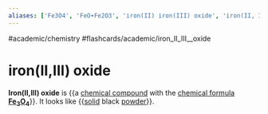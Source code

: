 ```yaml
---
aliases: ['Fe3O4', 'FeO∙Fe2O3', 'iron(II) iron(III) oxide', 'iron(II, III) oxide', 'iron(II,III) oxide',]
---
```


#academic/chemistry #flashcards/academic/iron_II_III__oxide

# iron(II,III) oxide

__Iron(II,III) oxide__ is {{a [chemical compound](chemical%20compound.md) with the [chemical formula](chemical%20formula.md) __[Fe](iron.md)<sub>3</sub>[O](oxygen.md)<sub>4</sub>__}}. It looks like {{[solid](solid.md) black [powder](powder.md)}}.
